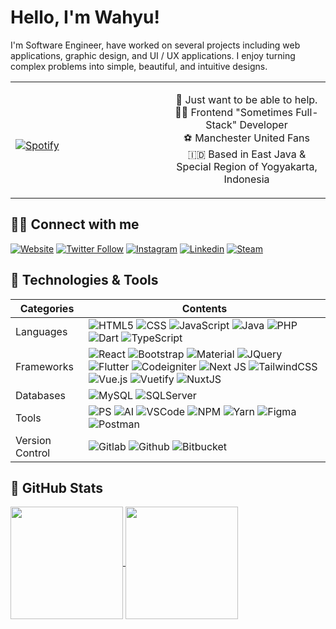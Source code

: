 # Hello, I'm Wahyu!

I'm Software Engineer, have worked on several projects including web applications, graphic design, and UI / UX applications. I enjoy turning complex problems into simple, beautiful, and intuitive designs.

<table width="100%"> 
  <tr>
  <td width="50%">
      
&nbsp; <br> [![Spotify](https://novatorem-git-master.ridiansyah.vercel.app/api/spotify)](https://open.spotify.com/user/wahyuridiansyah)

  </td>
  <td width="50%">
<p align="center">🌱  Just want to be able to help. <br>
👨‍💻  Frontend "Sometimes Full-Stack" Developer <br>
⚽️  Manchester United Fans <br>
🇮🇩  Based in East Java & Special Region of Yogyakarta, Indonesia
</p>
  </td>
  </table>

## 🧑‍🚀 Connect with me

[![Website](https://img.shields.io/website?label=ridiansyah.dev&style=for-the-badge&url=https%3A%2F%2Fridiansyah.dev)](https://ridiansyah.dev)
[![Twitter Follow](https://img.shields.io/badge/twitter-%231DA1F2.svg?&style=for-the-badge&logo=twitter&logoColor=white)][twitter]
[![Instagram](https://img.shields.io/badge/instagram-%23E4405F.svg?&style=for-the-badge&logo=instagram&logoColor=white)][instagram]
[![Linkedin](https://img.shields.io/badge/linkedin-%230077B5.svg?&style=for-the-badge&logo=linkedin&logoColor=white)][linkedin]
[![Steam](https://img.shields.io/badge/Steam-%23000000.svg?&style=for-the-badge&logo=steam&logoColor=white)][steam]

## 🔧 Technologies & Tools
| Categories  | Contents |
| --------- | ------------------------------------------------------------------------------------------------------------------------ |
| Languages     | ![HTML5](https://img.shields.io/badge/html5%20-%23E34F26.svg?&style=for-the-badge&logo=html5&logoColor=white) ![CSS](https://img.shields.io/badge/CSS-239120?&style=for-the-badge&logo=css3&logoColor=white) ![JavaScript](https://img.shields.io/badge/JavaScript-F7DF1E?style=for-the-badge&logo=javascript&logoColor=black) ![Java](https://img.shields.io/badge/java-%23ED8B00.svg?&style=for-the-badge&logo=java&logoColor=white) ![PHP](https://img.shields.io/badge/php-%23777BB4.svg?&style=for-the-badge&logo=php&logoColor=white)  ![Dart](https://img.shields.io/badge/dart-%230175C2.svg?&style=for-the-badge&logo=dart&logoColor=white)  ![TypeScript](https://img.shields.io/badge/TypeScript-007ACC?style=for-the-badge&logo=typescript&logoColor=white) |
| Frameworks    | ![React](https://img.shields.io/badge/react%20-%2320232a.svg?&style=for-the-badge&logo=react&logoColor=%2361DAFB) ![Bootstrap](https://img.shields.io/badge/bootstrap%20-%23563D7C.svg?&style=for-the-badge&logo=bootstrap&logoColor=white) ![Material](https://img.shields.io/badge/material%20ui%20-%230081CB.svg?&style=for-the-badge&logo=material-ui&logoColor=white) ![JQuery](https://img.shields.io/badge/jquery%20-%230769AD.svg?&style=for-the-badge&logo=jquery&logoColor=white) ![Flutter](https://img.shields.io/badge/Flutter%20-%2302569B.svg?&style=for-the-badge&logo=Flutter&logoColor=white) ![Codeigniter](https://img.shields.io/badge/codeigniter%20-%23EE4623.svg?&style=for-the-badge&logo=Codeigniter&logoColor=white) ![Next JS](https://img.shields.io/badge/Next-black?style=for-the-badge&logo=next.js&logoColor=white) ![TailwindCSS](https://img.shields.io/badge/tailwindcss-%2338B2AC.svg?style=for-the-badge&logo=tailwind-css&logoColor=white) ![Vue.js](https://img.shields.io/badge/vuejs-%2335495e.svg?style=for-the-badge&logo=vuedotjs&logoColor=%234FC08D) ![Vuetify](https://img.shields.io/badge/Vuetify-1867C0?style=for-the-badge&logo=vuetify&logoColor=AEDDFF) ![NuxtJS](https://img.shields.io/badge/Nuxt-black?style=for-the-badge&logo=nuxt.js&logoColor=white) |
| Databases     | ![MySQL](https://img.shields.io/badge/MySQL-00000F?style=for-the-badge&logo=mysql&logoColor=white) ![SQLServer](https://img.shields.io/badge/SQLServer-B71C1C?style=for-the-badge&logo=microsoft&logoColor=white) |
| Tools         | ![PS](https://img.shields.io/badge/adobe%20photoshop%20-%2331A8FF.svg?&style=for-the-badge&logo=adobe%20photoshop&logoColor=white) ![AI](https://img.shields.io/badge/adobe%20illustrator%20-%23FF9A00.svg?&style=for-the-badge&logo=adobe%20illustrator&logoColor=white) ![VSCode](https://img.shields.io/badge/visual%20studio%20code%20-%23007ACC.svg?&style=for-the-badge&logo=Visual%20Studio%20Code&logoColor=white) ![NPM](https://img.shields.io/badge/NPM-%23000000.svg?style=for-the-badge&logo=npm&logoColor=white) ![Yarn](https://img.shields.io/badge/yarn-%232C8EBB.svg?style=for-the-badge&logo=yarn&logoColor=white) ![Figma](https://img.shields.io/badge/figma-%23F24E1E.svg?style=for-the-badge&logo=figma&logoColor=white) ![Postman](https://img.shields.io/badge/Postman-FF6C37?style=for-the-badge&logo=postman&logoColor=white) |
| Version Control | ![Gitlab](https://img.shields.io/badge/gitlab%20-%23181717.svg?&style=for-the-badge&logo=gitlab&logoColor=white) ![Github](https://img.shields.io/badge/github%20-%23121011.svg?&style=for-the-badge&logo=github&logoColor=white) ![Bitbucket](https://img.shields.io/badge/bitbucket%20-%230047B3.svg?&style=for-the-badge&logo=bitbucket&logoColor=white) |

## 🚀 GitHub Stats

<a href="https://github.com/ridiansyah">
  <img height="180em" align="center" src="https://github-readme-stats.vercel.app/api?username=ridiansyah&show_icons=true&theme=merko&hide_border=true&count_private=true&include_all_commits=true" />
</a>
<a href="https://github.com/ridiansyah">
  <img height="180em" align="center" src="https://github-readme-stats.vercel.app/api/top-langs/?username=ridiansyah&layout=compact&theme=merko&hide_border=true&count_private=true&include_all_commits=true" />
  </a>

[website]: https://ridiansyah.dev
[twitter]: https://twitter.com/w_ridiansyah
[instagram]: https://instagram.com/w.ridiansyah
[linkedin]: https://linkedin.com/in/wahyuridiansyah
[steam]: https://steamcommunity.com/id/ridiansyah
